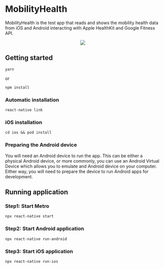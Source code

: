# MobilityHealth

MobilityHealth is the test app that reads and shows the mobility health data from iOS and Android interacting with Apple HealthKit and Google Fitness API.

<p align="center">
  <img src="MobilityHealth.gif" />
</p>

## Getting started

`yarn`

or 

`npm install`

### Automatic installation

`react-native link`

### iOS installation

`cd ios && pod install`

### Preparing the Android device

You will need an Android device to run the app. This can be either a physical Android device, or more commonly, you can use an Android Virtual Device which allows you to emulate and Android device on your computer.
Either way, you will need to prepare the device to run Android apps for development.

## Running application

### Step1: Start Metro

`npx react-native start`

### Step2: Start Android application

`npx react-native run-android`

### Step3: Start iOS application

`npx react-native run-ios`

